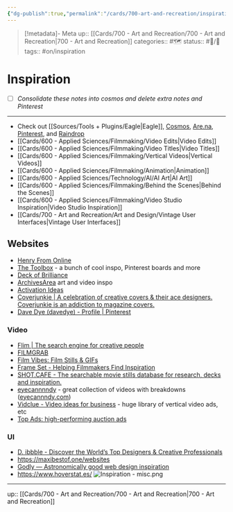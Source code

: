 ```yaml
---
{"dg-publish":true,"permalink":"/cards/700-art-and-recreation/inspiration/","tags":["🗺"]}
---
```



> [!metadata]- Meta
> up:: [[Cards/700 - Art and Recreation/700 - Art and Recreation\|700 - Art and Recreation]]
> categories:: #🗺 
> status:: #📝/🌱 
> tags:: #on/inspiration 

# Inspiration

- [ ] *Consolidate these notes into cosmos and delete extra notes and Pinterest*

---

- Check out [[Sources/Tools + Plugins/Eagle\|Eagle]], [Cosmos](https://www.cosmos.so/topher), [Are.na](https://www.are.na/toph-groenink), [Pinterest](https://pin.it/1snj3VAw1), and [Raindrop](https://raindrop.io/tophg) 
- [[Cards/600 - Applied Sciences/Filmmaking/Video Edits\|Video Edits]]
- [[Cards/600 - Applied Sciences/Filmmaking/Video Titles\|Video Titles]]
- [[Cards/600 - Applied Sciences/Filmmaking/Vertical Videos\|Vertical Videos]]
- [[Cards/600 - Applied Sciences/Filmmaking/Animation\|Animation]]
- [[Cards/600 - Applied Sciences/Technology/AI/AI Art\|AI Art]]
- [[Cards/600 - Applied Sciences/Filmmaking/Behind the Scenes\|Behind the Scenes]]
- [[Cards/600 - Applied Sciences/Filmmaking/Video Studio Inspiration\|Video Studio Inspiration]]
- [[Cards/700 - Art and Recreation/Art and Design/Vintage User Interfaces\|Vintage User Interfaces]]

## Websites
- [Henry From Online](https://henry.codes/)
- [The Toolbox](https://thetoolbox.art/) - a bunch of cool inspo, Pinterest boards and more
- [Deck of Brilliance](https://deckofbrilliance.com/)
- [ArchivesArea](https://www.instagram.com/archivesarea?igsh=cnFud2RkYTBwMHEw) art and video inspo
- [Activation Ideas](https://activationideas.com/)
- [Coverjunkie \| A celebration of creative covers & their ace designers. Coverjunkie is an addiction to magazine covers.](https://coverjunkie.com/#coverjunkie-home-2021+p:1)
- [Dave Dye (davedye) - Profile \| Pinterest](https://uk.pinterest.com/davedye/)


### Video
- [Flim | The search engine for creative people](https://flim.ai/)
- [FILMGRAB](https://film-grab.com/)
- [Film Vibes: Film Stills & GIFs](https://filmvibes.io/home/)
- [Frame Set - Helping Filmmakers Find Inspiration](https://frameset.app/stills)
- [SHOT.CAFE - The searchable movie stills database for research, decks and inspiration.](https://shot.cafe/)
- [eyecannnndy](https://www.instagram.com/eyecannndy?igsh=MTFpYmczdmVraXh4ZA==) - great collection of videos with breakdowns ([eyecannndy.com](https://eyecannndy.com/))
- [Vidclue - Video ideas for business](https://vidclue.com/) - huge library of vertical video ads, etc
- [Top Ads: high-performing auction ads](https://ads.tiktok.com/business/creativecenter/inspiration/topads/pc/en?rid=rkgv5csrn6l&period=30&region=US)
### UI
- [D. ibbble - Discover the World’s Top Designers & Creative Professionals](https://dribbble.com/)
- https://maxibestof.one/websites
- [Godly — Astronomically good web design inspiration](https://godly.website/)
- https://www.hoverstat.es/
![Inspiration - misc.png](/img/user/Extras/Attachments/Inspiration%20-%20misc.png)

---
up:: [[Cards/700 - Art and Recreation/700 - Art and Recreation\|700 - Art and Recreation]]
